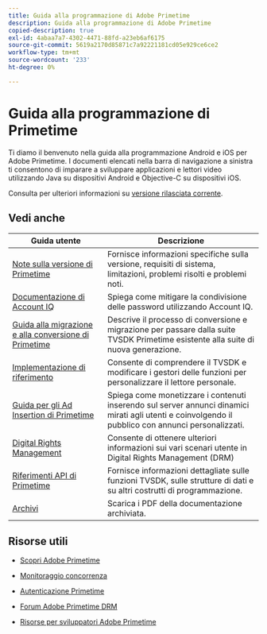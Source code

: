 ```yaml
---
title: Guida alla programmazione di Adobe Primetime
description: Guida alla programmazione di Adobe Primetime
copied-description: true
exl-id: 4abaa7a7-4302-4471-88fd-a23eb6af6175
source-git-commit: 5619a2170d85871c7a92221181cd05e929ce6ce2
workflow-type: tm+mt
source-wordcount: '233'
ht-degree: 0%

---
```


# Guida alla programmazione di Primetime

Ti diamo il benvenuto nella guida alla programmazione Android e iOS per Adobe Primetime. I documenti elencati nella barra di navigazione a sinistra ti consentono di imparare a sviluppare applicazioni e lettori video utilizzando Java su dispositivi Android e Objective-C su dispositivi iOS.

Consulta per ulteriori informazioni su [versione rilasciata corrente](tvsdk-3x-ios-prog/ios-3x-introduction/ios-3x-overview/ios-3x-overview.md).

## Vedi anche

| Guida utente | Descrizione |
|---|---|
| [Note sulla versione di Primetime](/help/release-notes/home.md) | Fornisce informazioni specifiche sulla versione, requisiti di sistema, limitazioni, problemi risolti e problemi noti. |
| [Documentazione di Account IQ](/help/AccountIQ/home.md) | Spiega come mitigare la condivisione delle password utilizzando Account IQ. |
| [Guida alla migrazione e alla conversione di Primetime](/help/migration-guides/home.md) | Descrive il processo di conversione e migrazione per passare dalla suite TVSDK Primetime esistente alla suite di nuova generazione. |
| [Implementazione di riferimento](/help/android-reference-implementation/home.md) | Consente di comprendere il TVSDK e modificare i gestori delle funzioni per personalizzare il lettore personale. |
| [Guida per gli Ad Insertion di Primetime](/help/primetime-ad-insertion/home.md) | Spiega come monetizzare i contenuti inserendo sul server annunci dinamici mirati agli utenti e coinvolgendo il pubblico con annunci personalizzati. |
| [Digital Rights Management](/help/digital-rights-management/home.md) | Consente di ottenere ulteriori informazioni sui vari scenari utente in Digital Rights Management (DRM) |
| [Riferimenti API di Primetime](/help/reference/api-references.md) | Fornisce informazioni dettagliate sulle funzioni TVSDK, sulle strutture di dati e su altri costrutti di programmazione. |
| [Archivi](https://helpx.adobe.com/primetime/archives.html) | Scarica i PDF della documentazione archiviata. |

## Risorse utili

* [Scopri Adobe Primetime](https://www.adobe.com/in/marketing/primetime.html)

* [Monitoraggio concorrenza](https://tve.helpdocsonline.com/concurrency-monitoring-introduction)

* [Autenticazione Primetime](https://tve.helpdocsonline.com/home)

* [Forum Adobe Primetime DRM](https://forums.adobe.com/community/adobe_access)

* [Risorse per sviluppatori Adobe Primetime](https://www.adobe.com/devnet/primetime.html)

